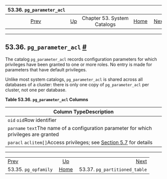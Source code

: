 <!--?xml version="1.0" encoding="UTF-8" standalone="no"?-->

|                53.36. `pg_parameter_acl`               |                                                   |                             |                                                       |                                                                          |
| :----------------------------------------------------: | :------------------------------------------------ | :-------------------------: | ----------------------------------------------------: | -----------------------------------------------------------------------: |
| [Prev](catalog-pg-opfamily.html "53.35. pg_opfamily")  | [Up](catalogs.html "Chapter 53. System Catalogs") | Chapter 53. System Catalogs | [Home](index.html "PostgreSQL 17devel Documentation") |  [Next](catalog-pg-partitioned-table.html "53.37. pg_partitioned_table") |

***

## 53.36. `pg_parameter_acl` [#](#CATALOG-PG-PARAMETER-ACL)

[]()

The catalog `pg_parameter_acl` records configuration parameters for which privileges have been granted to one or more roles. No entry is made for parameters that have default privileges.

Unlike most system catalogs, `pg_parameter_acl` is shared across all databases of a cluster: there is only one copy of `pg_parameter_acl` per cluster, not one per database.

**Table 53.36. `pg_parameter_acl` Columns**

| Column TypeDescription                                                                                |
| ----------------------------------------------------------------------------------------------------- |
| `oid` `oid`Row identifier                                                                             |
| `parname` `text`The name of a configuration parameter for which privileges are granted                |
| `paracl` `aclitem[]`Access privileges; see [Section 5.7](ddl-priv.html "5.7. Privileges") for details |

***

|                                                        |                                                       |                                                                          |
| :----------------------------------------------------- | :---------------------------------------------------: | -----------------------------------------------------------------------: |
| [Prev](catalog-pg-opfamily.html "53.35. pg_opfamily")  |   [Up](catalogs.html "Chapter 53. System Catalogs")   |  [Next](catalog-pg-partitioned-table.html "53.37. pg_partitioned_table") |
| 53.35. `pg_opfamily`                                   | [Home](index.html "PostgreSQL 17devel Documentation") |                                            53.37. `pg_partitioned_table` |
